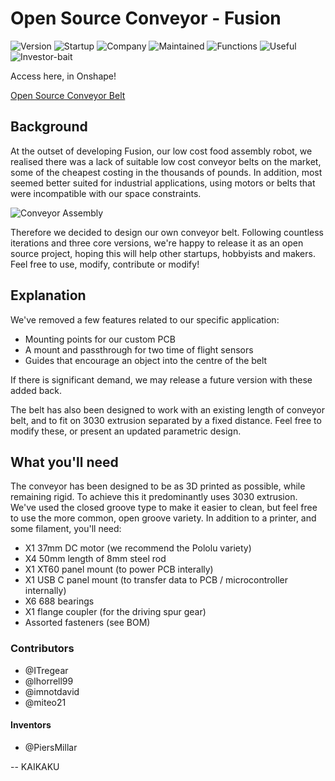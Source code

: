 # Open Source Conveyor - Fusion

![Version](https://img.shields.io/badge/version-0.1.0-blue)
![Startup](https://img.shields.io/badge/startup-vc--backed-green)
![Company](https://img.shields.io/badge/company-KAIKAKU-orange)
![Maintained](https://img.shields.io/badge/maintained-no%20chance-red)
![Functions](https://img.shields.io/badge/functions-maybe-lightgrey)
![Useful](https://img.shields.io/badge/useful-no-yellow)
![Investor-bait](https://img.shields.io/badge/investor--bait-yes-brightgreen)

Access here, in Onshape!

[Open Source Conveyor Belt](https://cad.onshape.com/publications/9120640742d2d27755675fb9/w/c973e2a3aa9155f0db211b78/e/157d0eb66a47e83ecb2cf43a?renderMode=1&uiState=66e1bb9d53f06241e75a077c)

## Background
At the outset of developing Fusion, our low cost food assembly robot, we realised there was a lack of suitable low cost conveyor belts on the market, some of the cheapest costing in the thousands of pounds. In addition, most seemed better suited for industrial applications, using motors or belts that were incompatible with our space constraints.

![Conveyor Assembly](https://github.com/user-attachments/assets/db96fe21-9049-4efb-819b-f123529f0232)

Therefore we decided to design our own conveyor belt. Following countless iterations and three core versions, we're happy to release it as an open source project, hoping this will help other startups, hobbyists and makers. Feel free to use, modify, contribute or modify!

## Explanation
We've removed a few features related to our specific application:

- Mounting points for our custom PCB
- A mount and passthrough for two time of flight sensors
- Guides that encourage an object into the centre of the belt

If there is significant demand, we may release a future version with these added back.

The belt has also been designed to work with an existing length of conveyor belt, and to fit on 3030 extrusion separated by a fixed distance. Feel free to modify these, or present an updated parametric design.

## What you'll need

The conveyor has been designed to be as 3D printed as possible, while remaining rigid. To achieve this it predominantly uses 3030 extrusion. We've used the closed groove type to make it easier to clean, but feel free to use the more common, open groove variety. In addition to a printer, and some filament, you'll need:

- X1 37mm DC motor (we recommend the Pololu variety)
- X4 50mm length of 8mm steel rod
- X1 XT60 panel mount (to power PCB interally)
- X1 USB C panel mount (to transfer data to PCB / microcontroller internally)
- X6 688 bearings
- X1 flange coupler (for the driving spur gear)
- Assorted fasteners (see BOM)

### Contributors

- @ITregear
- @lhorrell99
- @imnotdavid
- @miteo21

#### Inventors

- @PiersMillar

-- KAIKAKU
